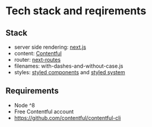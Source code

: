 # Tech stack and reqirements

## Stack

- server side rendering: [next.js](https://github.com/zeit/next.js/)
- content: [Contentful](https://www.contentful.com)
- router: [next-routes](https://www.npmjs.com/package/next-routes)
- filenames: with-dashes-and-without-case.js
- styles: [styled
  components](https://github.com/styled-components/styled-components) and
  [styled system](https://github.com/jxnblk/styled-system)

## Requirements

- Node ^8
- Free Contentful account
- https://github.com/contentful/contentful-cli

